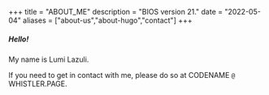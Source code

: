 +++
title = "ABOUT_ME"
description = "BIOS version 21."
date = "2022-05-04"
aliases = ["about-us","about-hugo","contact"]
+++

##### Hello!
My name is Lumi Lazuli.

If you need to get in contact with me, please do so at CODENAME `@` WHISTLER.PAGE.

